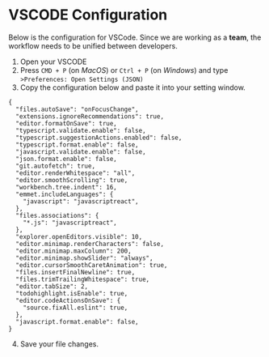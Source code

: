 # VSCODE Configuration

Below is the configuration for VSCode. Since we are working as a **team**, the workflow needs to be unified between developers.

1. Open your VSCODE
2. Press `CMD + P` (on *MacOS*) or `Ctrl + P` (on *Windows*) and type `>Preferences: Open Settings (JSON)`
3. Copy the configuration below and paste it into your setting window.

```
{
  "files.autoSave": "onFocusChange",
  "extensions.ignoreRecommendations": true,
  "editor.formatOnSave": true,
  "typescript.validate.enable": false,
  "typescript.suggestionActions.enabled": false,
  "typescript.format.enable": false,
  "javascript.validate.enable": false,
  "json.format.enable": false,
  "git.autofetch": true,
  "editor.renderWhitespace": "all",
  "editor.smoothScrolling": true,
  "workbench.tree.indent": 16,
  "emmet.includeLanguages": {
    "javascript": "javascriptreact",
  },
  "files.associations": {
    "*.js": "javascriptreact",
  },
  "explorer.openEditors.visible": 10,
  "editor.minimap.renderCharacters": false,
  "editor.minimap.maxColumn": 200,
  "editor.minimap.showSlider": "always",
  "editor.cursorSmoothCaretAnimation": true,
  "files.insertFinalNewline": true,
  "files.trimTrailingWhitespace": true,
  "editor.tabSize": 2,
  "todohighlight.isEnable": true,
  "editor.codeActionsOnSave": {
    "source.fixAll.eslint": true,
  },
  "javascript.format.enable": false,
}
```
4. Save your file changes.
